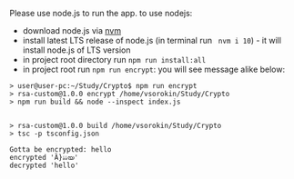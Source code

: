 Please use node.js to run the app.
to use nodejs:
- download node.js via [nvm](https://github.com/nvm-sh/nvm)
- install latest LTS release of node.js (in terminal run ``` nvm i 10```) - it will install node.js of LTS version
- in project root directory run `npm run install:all`
- in project root run `npm run encrypt`: you will see message alike below: 
```
> user@user-pc:~/Study/Crypto$ npm run encrypt
> rsa-custom@1.0.0 encrypt /home/vsorokin/Study/Crypto
> npm run build && node --inspect index.js


> rsa-custom@1.0.0 build /home/vsorokin/Study/Crypto
> tsc -p tsconfig.json

Gotta be encrypted: hello
encrypted 'Ȁ}ۀۀയ'
decrypted 'hello'
```